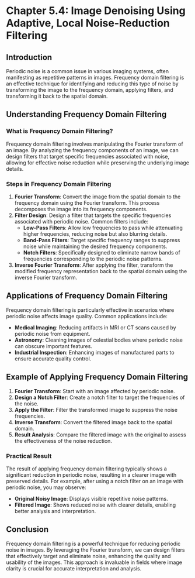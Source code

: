 # Chapter 5.4: Image Denoising Using Adaptive, Local Noise-Reduction Filtering

## Introduction

Periodic noise is a common issue in various imaging systems, often manifesting as repetitive patterns in images. Frequency domain filtering is an effective technique for identifying and reducing this type of noise by transforming the image to the frequency domain, applying filters, and transforming it back to the spatial domain.

## Understanding Frequency Domain Filtering

### What is Frequency Domain Filtering?

Frequency domain filtering involves manipulating the Fourier transform of an image. By analyzing the frequency components of an image, we can design filters that target specific frequencies associated with noise, allowing for effective noise reduction while preserving the underlying image details.

### Steps in Frequency Domain Filtering

1. **Fourier Transform**: Convert the image from the spatial domain to the frequency domain using the Fourier transform. This process decomposes the image into its frequency components.
2. **Filter Design**: Design a filter that targets the specific frequencies associated with periodic noise. Common filters include:
   - **Low-Pass Filters**: Allow low frequencies to pass while attenuating higher frequencies, reducing noise but also blurring details.
   - **Band-Pass Filters**: Target specific frequency ranges to suppress noise while maintaining the desired frequency components.
   - **Notch Filters**: Specifically designed to eliminate narrow bands of frequencies corresponding to the periodic noise patterns.
3. **Inverse Fourier Transform**: After applying the filter, transform the modified frequency representation back to the spatial domain using the inverse Fourier transform.

## Applications of Frequency Domain Filtering

Frequency domain filtering is particularly effective in scenarios where periodic noise affects image quality. Common applications include:

- **Medical Imaging**: Reducing artifacts in MRI or CT scans caused by periodic noise from equipment.
- **Astronomy**: Cleaning images of celestial bodies where periodic noise can obscure important features.
- **Industrial Inspection**: Enhancing images of manufactured parts to ensure accurate quality control.

## Example of Applying Frequency Domain Filtering

1. **Fourier Transform**: Start with an image affected by periodic noise.
2. **Design a Notch Filter**: Create a notch filter to target the frequencies of the noise.
3. **Apply the Filter**: Filter the transformed image to suppress the noise frequencies.
4. **Inverse Transform**: Convert the filtered image back to the spatial domain.
5. **Result Analysis**: Compare the filtered image with the original to assess the effectiveness of the noise reduction.

### Practical Result

The result of applying frequency domain filtering typically shows a significant reduction in periodic noise, resulting in a clearer image with preserved details. For example, after using a notch filter on an image with periodic noise, you may observe:

- **Original Noisy Image**: Displays visible repetitive noise patterns.
- **Filtered Image**: Shows reduced noise with clearer details, enabling better analysis and interpretation.

## Conclusion

Frequency domain filtering is a powerful technique for reducing periodic noise in images. By leveraging the Fourier transform, we can design filters that effectively target and eliminate noise, enhancing the quality and usability of the images. This approach is invaluable in fields where image clarity is crucial for accurate interpretation and analysis.
